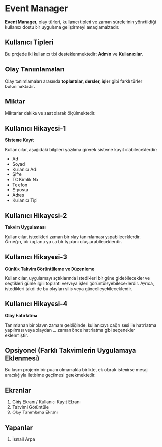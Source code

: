 # Event Manager

**Event Manager**, olay türleri, kullanıcı tipleri ve zaman sürelerinin yönetildiği kullanıcı dostu bir uygulama geliştirmeyi amaçlamaktadır.

## Kullanıcı Tipleri

Bu projede iki kullanıcı tipi desteklenmektedir: **Admin** ve **Kullanıcılar**.

## Olay Tanımlamaları

Olay tanımlamaları arasında **toplantılar, dersler, işler** gibi farklı türler bulunmaktadır.

## Miktar

Miktarlar dakika ve saat olarak ölçülmektedir.

## Kullanıcı Hikayesi-1

**Sisteme Kayıt**

Kullanıcılar, aşağıdaki bilgileri yazılıma girerek sisteme kayıt olabileceklerdir:

- Ad
- Soyad
- Kullanıcı Adı
- Şifre
- TC Kimlik No
- Telefon
- E-posta
- Adres
- Kullanıcı Tipi

## Kullanıcı Hikayesi-2

**Takvim Uygulaması**

Kullanıcılar, istedikleri zaman bir olay tanımlaması yapabileceklerdir. Örneğin, bir toplantı ya da bir iş planı oluşturabileceklerdir.

## Kullanıcı Hikayesi-3

**Günlük Takvim Görüntüleme ve Düzenleme**

Kullanıcılar, uygulamayı açtıklarında istedikleri bir güne gidebilecekler ve seçtikleri günle ilgili toplantı ve/veya işleri görüntüleyebileceklerdir. Ayrıca, istedikleri takdirde bu olayları silip veya güncelleyebileceklerdir.

## Kullanıcı Hikayesi-4

**Olay Hatırlatma**

Tanımlanan bir olayın zamanı geldiğinde, kullanıcıya çağrı sesi ile hatırlatma yapılması veya olaydan ... zaman önce hatırlatma gibi seçenekler eklenmiştir.

## Opsiyonel (Farklı Takvimlerin Uygulamaya Eklenmesi)

Bu kısım projenin bir puanı olmamakla birlikte, ek olarak istenirse mesaj aracılığıyla iletişime geçilmesi gerekmektedir.

## Ekranlar

1. Giriş Ekranı / Kullanıcı Kayıt Ekranı
2. Takvimi Görüntüle
3. Olay Tanımlama Ekranı


## Yapanlar

1. İsmail Arpa
